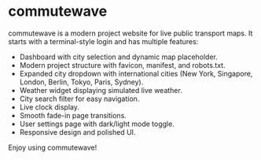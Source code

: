 # commutewave

commutewave is a modern project website for live public transport maps. It starts with a terminal-style login and has multiple features:

- Dashboard with city selection and dynamic map placeholder.
- Modern project structure with favicon, manifest, and robots.txt.
- Expanded city dropdown with international cities (New York, Singapore, London, Berlin, Tokyo, Paris, Sydney).
- Weather widget displaying simulated live weather.
- City search filter for easy navigation.
- Live clock display.
- Smooth fade-in page transitions.
- User settings page with dark/light mode toggle.
- Responsive design and polished UI.

Enjoy using commutewave!
